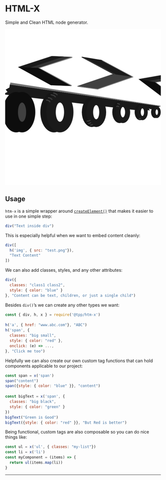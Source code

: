 # HTML-X

Simple and Clean HTML node generator.

![icon](./htm-x.png)

## Usage

`htm-x` is a simple wrapper around [`createElement()`](https://developer.mozilla.org/en-US/docs/Web/API/Document/createElement) that makes it easier to use in one simple step:

```javascript
div("Text inside div")
```

This is especially helpful when we want to embed content cleanly:

```javascript
div([
  h('img', { src: "test.png"}),
  "Text Content"
])
```

We can also add classes, styles, and any other attributes:

```javascript
div({
  classes: "class1 class2",
  style: { color: "blue" }
}, "Content can be text, children, or just a single child")
```

Besides `div()`’s we can create any other types we want:

```javascript
const { div, h, x } = require('@tpp/htm-x')

h('a', { href: "www.abc.com"}, "ABC")
h('span', {
  classes: "big small",
  style: { color: "red" },
  onclick: (e) => ...,
}, "Click me too")
```

Helpfully we can also create our own custom tag functions that can hold components applicable to our project:

```javascript
const span = x('span')
span("content")
span({style: { color: "blue" }}, "content")

const bigText = x('span', {
  classes: "big black",
  style: { color: "green" }
})
bigText("Green is Good")
bigText({style: { color: "red" }}, "But Red is better")
```

Being functional, custom tags are also composable so you can do nice things like:

```javascript
const ul = x('ul', { classes: "my-list"})
const li = x('li')
const myComponent = (items) => {
  return ul(items.map(li))
}
```



---


